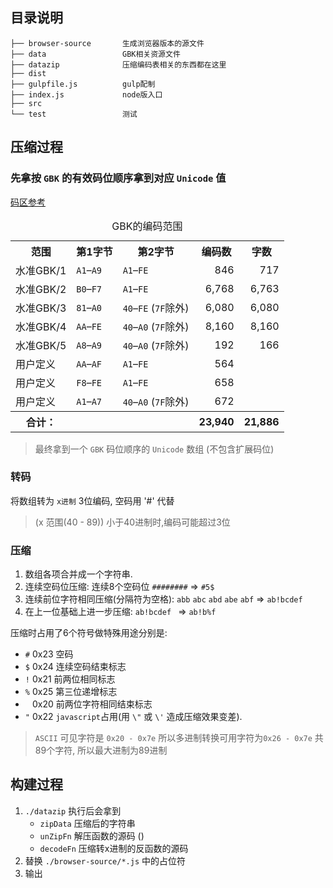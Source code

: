 
## 目录说明
```
├── browser-source       生成浏览器版本的源文件
├── data                 GBK相关资源文件
├── datazip              压缩编码表相关的东西都在这里
├── dist
├── gulpfile.js          gulp配制
├── index.js             node版入口
├── src                  
└── test                 测试
```

## 压缩过程

### 先拿按 `GBK` 的有效码位顺序拿到对应 `Unicode` 值
[码区参考](https://zh.wikipedia.org/wiki/%E6%B1%89%E5%AD%97%E5%86%85%E7%A0%81%E6%89%A9%E5%B1%95%E8%A7%84%E8%8C%83)

<table class="wikitable">
<caption>GBK的编码范围</caption>
<tbody><tr>
<th>范围</th>
<th>第1字节</th>
<th>第2字节</th>
<th>编码数</th>
<th>字数</th>
</tr>
<tr>
<td>水准GBK/1</td>
<td><code>A1</code>–<code>A9</code></td>
<td><code>A1</code>–<code>FE</code></td>
<td align="right">846</td>
<td align="right">717</td>
</tr>
<tr>
<td>水准GBK/2</td>
<td><code>B0</code>–<code>F7</code></td>
<td><code>A1</code>–<code>FE</code></td>
<td align="right">6,768</td>
<td align="right">6,763</td>
</tr>
<tr>
<td>水准GBK/3</td>
<td><code>81</code>–<code>A0</code></td>
<td><code>40</code>–<code>FE</code> (<code>7F</code>除外)</td>
<td align="right">6,080</td>
<td align="right">6,080</td>
</tr>
<tr>
<td>水准GBK/4</td>
<td><code>AA</code>–<code>FE</code></td>
<td><code>40</code>–<code>A0</code> (<code>7F</code>除外)</td>
<td align="right">8,160</td>
<td align="right">8,160</td>
</tr>
<tr>
<td>水准GBK/5</td>
<td><code>A8</code>–<code>A9</code></td>
<td><code>40</code>–<code>A0</code> (<code>7F</code>除外)</td>
<td align="right">192</td>
<td align="right">166</td>
</tr>
<tr>
<td>用户定义</td>
<td><code>AA</code>–<code>AF</code></td>
<td><code>A1</code>–<code>FE</code></td>
<td align="right">564</td>
<td></td>
</tr>
<tr>
<td>用户定义</td>
<td><code>F8</code>–<code>FE</code></td>
<td><code>A1</code>–<code>FE</code></td>
<td align="right">658</td>
<td></td>
</tr>
<tr>
<td>用户定义</td>
<td><code>A1</code>–<code>A7</code></td>
<td><code>40</code>–<code>A0</code> (<code>7F</code>除外)</td>
<td align="right">672</td>
<td></td>
</tr>
<tr>
<th>合计：</th>
<th></th>
<th></th>
<th align="right">23,940</th>
<th align="right">21,886</th>
</tr>
</tbody></table>

> 最终拿到一个 `GBK` 码位顺序的 `Unicode` 数组 (不包含扩展码位)

### 转码
将数组转为 `x进制` 3位编码, 空码用 '#' 代替
>  (x 范围(40 - 89)) 小于40进制时,编码可能超过3位

### 压缩
1. 数组各项合并成一个字符串.  
2. 连续空码位压缩:  连续8个空码位 `########` => `#5$`
3. 连续前位字符相同压缩(分隔符为空格): `abb` `abc` `abd` `abe` `abf` => `ab!bcdef `
4. 在上一位基础上进一步压缩: `ab!bcdef ` => `ab!b%f `

压缩时占用了6个符号做特殊用途分别是:
- `#` 0x23 空码
- `$` 0x24 连续空码结束标志
- `!` 0x21 前两位相同标志
- `%` 0x25 第三位递增标志
- ` ` 0x20 前两位字符相同结束标志
- `"` 0x22 `javascript`占用(用 `\"` 或 `\'` 造成压缩效果变差).
> `ASCII` 可见字符是 `0x20 - 0x7e` 所以多进制转换可用字符为`0x26 - 0x7e` 共89个字符, 所以最大进制为89进制 

## 构建过程
1. `./datazip` 执行后会拿到 
	- `zipData` 压缩后的字符串
	- `unZipFn` 解压函数的源码 ()
	- `decodeFn` 压缩转x进制的反函数的源码
2. 替换 `./browser-source/*.js` 中的占位符
3. 输出